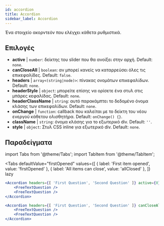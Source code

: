 ```yaml
---
id: accordion
title: Accordion
sidebar_label: Accordion
---
```


Ένα στοιχείο ακορντεόν που ελέγχει κάθετα ρυθμιστικά.

## Επιλογές

* __active__ | `number`: δείκτης του slider που θα ανοίξει στην αρχή. Default: `none`.
* __canCloseAll__ | `boolean`: αν μπορεί κανείς να καταρρεύσει όλες τις επικεφαλίδες. Default: `false`.
* __headers__ | `array<(string|node)>`: πίνακας ονομάτων επικεφαλίδων. Default: `none`.
* __headerStyle__ | `object`: μπορείτε επίσης να ορίσετε ένα στυλ στις μπάρες κεφαλίδας. Default: `none`.
* __headerClassName__ | `string`: αυτό παρακάμπτει το δεδομένο όνομα κλάσης των επικεφαλίδων. Default: `none`.
* __onChange__ | `function`: callback που καλείται με το δείκτη του νέου ενεργού κάθετου ολισθητήρα. Default: `onChange() {}`.
* __className__ | `string`: όνομα κλάσης για το εξωτερικό div. Default: `''`.
* __style__ | `object`: Στυλ CSS inline για εξωτερικό div. Default: `none`.


## Παραδείγματα

import Tabs from '@theme/Tabs';
import TabItem from '@theme/TabItem';

<Tabs
    defaultValue="firstOpened"
    values={[
        { label: 'First item opened', value: 'firstOpened' },
        { label: 'All items can close', value: 'allClosed' },
    ]}
    lazy
>
<TabItem value="firstOpened">

```jsx live
<Accordion headers={[ 'First Question', 'Second Question' ]} active={0} >
    <FreeTextQuestion />
    <FreeTextQuestion />
</Accordion>
```

</TabItem>
<TabItem value="allClosed">

```jsx live
<Accordion headers={[ 'First Question', 'Second Question' ]} canCloseAll >
    <FreeTextQuestion />
    <FreeTextQuestion />
</Accordion>
```

</TabItem>
</Tabs>

